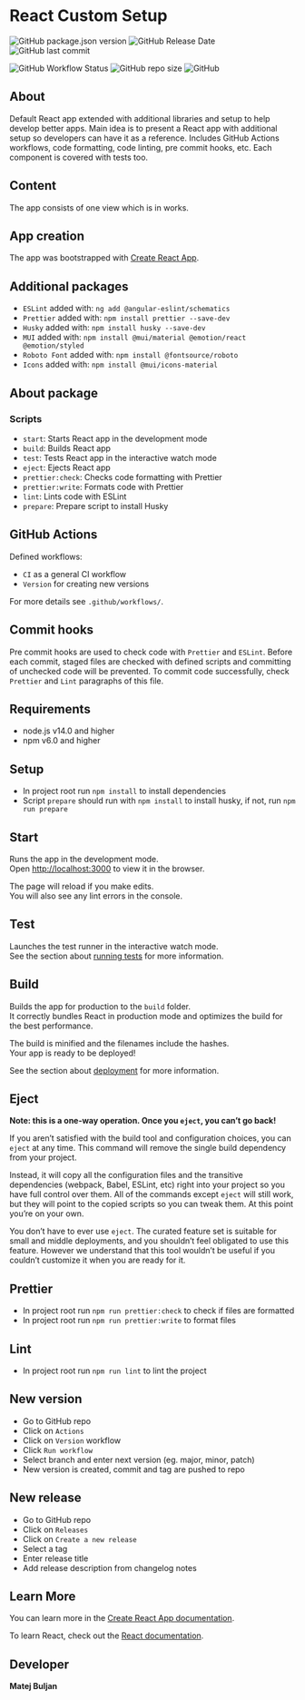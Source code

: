 # React Custom Setup

![GitHub package.json version](https://img.shields.io/github/package-json/v/matejb6/react-custom-setup)
![GitHub Release Date](https://img.shields.io/github/release-date/matejb6/react-custom-setup)
![GitHub last commit](https://img.shields.io/github/last-commit/matejb6/react-custom-setup)

![GitHub Workflow Status](https://img.shields.io/github/workflow/status/matejb6/react-custom-setup/CI)
![GitHub repo size](https://img.shields.io/github/repo-size/matejb6/react-custom-setup)
![GitHub](https://img.shields.io/github/license/matejb6/react-custom-setup)

## About
Default React app extended with additional libraries and setup to help develop better apps.
Main idea is to present a React app with additional setup so developers can have it as a reference.
Includes GitHub Actions workflows, code formatting, code linting, pre commit hooks, etc.
Each component is covered with tests too.

## Content
The app consists of one view which is in works.

## App creation
The app was bootstrapped with [Create React App](https://github.com/facebook/create-react-app).

## Additional packages
* `ESLint` added with: `ng add @angular-eslint/schematics`
* `Prettier` added with: `npm install prettier --save-dev`
* `Husky` added with: `npm install husky --save-dev`
* `MUI` added with: `npm install @mui/material @emotion/react @emotion/styled`
* `Roboto Font` added with: `npm install @fontsource/roboto`
* `Icons` added with: `npm install @mui/icons-material`

## About package
### Scripts
* `start`: Starts React app in the development mode
* `build`: Builds React app
* `test`: Tests React app in the interactive watch mode
* `eject`: Ejects React app
* `prettier:check`: Checks code formatting with Prettier
* `prettier:write`: Formats code with Prettier
* `lint`: Lints code with ESLint
* `prepare`: Prepare script to install Husky

## GitHub Actions
Defined workflows:
* `CI` as a general CI workflow
* `Version` for creating new versions

For more details see `.github/workflows/`.

## Commit hooks
Pre commit hooks are used to check code with `Prettier` and `ESLint`.
Before each commit, staged files are checked with defined scripts and committing of unchecked code will be prevented.
To commit code successfully, check `Prettier` and `Lint` paragraphs of this file.

## Requirements
* node.js v14.0 and higher
* npm v6.0 and higher

## Setup
* In project root run `npm install` to install dependencies
* Script `prepare` should run with `npm install` to install husky, if not, run `npm run prepare`

## Start
Runs the app in the development mode.\
Open [http://localhost:3000](http://localhost:3000) to view it in the browser.

The page will reload if you make edits.\
You will also see any lint errors in the console.

## Test
Launches the test runner in the interactive watch mode.\
See the section about [running tests](https://facebook.github.io/create-react-app/docs/running-tests) for more information.

## Build
Builds the app for production to the `build` folder.\
It correctly bundles React in production mode and optimizes the build for the best performance.

The build is minified and the filenames include the hashes.\
Your app is ready to be deployed!

See the section about [deployment](https://facebook.github.io/create-react-app/docs/deployment) for more information.

## Eject
**Note: this is a one-way operation. Once you `eject`, you can’t go back!**

If you aren’t satisfied with the build tool and configuration choices, you can `eject` at any time. This command will remove the single build dependency from your project.

Instead, it will copy all the configuration files and the transitive dependencies (webpack, Babel, ESLint, etc) right into your project so you have full control over them. All of the commands except `eject` will still work, but they will point to the copied scripts so you can tweak them. At this point you’re on your own.

You don’t have to ever use `eject`. The curated feature set is suitable for small and middle deployments, and you shouldn’t feel obligated to use this feature. However we understand that this tool wouldn’t be useful if you couldn’t customize it when you are ready for it.

## Prettier
* In project root run `npm run prettier:check` to check if files are formatted
* In project root run `npm run prettier:write` to format files

## Lint
* In project root run `npm run lint` to lint the project

## New version
* Go to GitHub repo
* Click on `Actions`
* Click on `Version` workflow
* Click `Run workflow`
* Select branch and enter next version (eg. major, minor, patch)
* New version is created, commit and tag are pushed to repo

## New release
* Go to GitHub repo
* Click on `Releases`
* Click on `Create a new release`
* Select a tag
* Enter release title
* Add release description from changelog notes

## Learn More
You can learn more in the [Create React App documentation](https://facebook.github.io/create-react-app/docs/getting-started).

To learn React, check out the [React documentation](https://reactjs.org/).

## Developer
**Matej Buljan**
